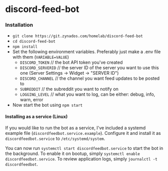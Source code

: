 # discord-feed-bot

### Installation

 - `git clone https://git.zynados.com/homelab/discord-feed-bot`
 - `cd discord-feed-bot`
 - `npm install`
 - Set the following environment variables. Preferably just make a .env file with them (`VARIABLE=VALUE`)
    - `DISCORD_TOKEN` // the bot API token you've created
    - `DISCORD_SERVERID` // the server ID of the server you want to use this one (Server Settings -> Widget -> "SERVER ID")
    - `DISCORD_CHANNEL` // the channel you want feed updates to be posted to
    - `SUBREDDIT` // the subreddit you want to notify on
    - `LOGGING_LEVEL` // what you want to log, can be either: debug, info, warn, error
- Now start the bot using `npm start`

#### Installing as a service (Linux)

If you would like to run the bot as a service, I've included a systemd example file (`discordfeedbot.service.example`). Configure it and install it as `discordfeedbot.service` to `/etc/systemd/system`.

You can now run `systemctl start discordfeedbot.service` to start the bot in the background. To enable it on bootup, simply `systemctl enable discordfeedbot.service`. To review application logs, simply `journalctl -t discordfeedbot`.